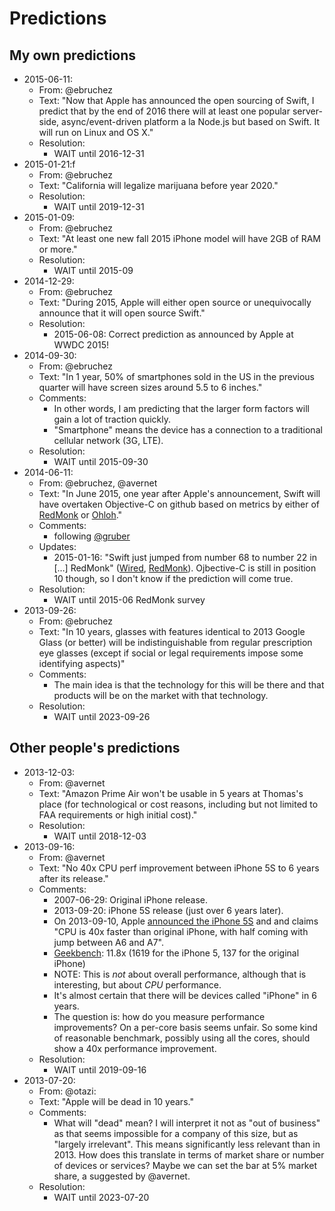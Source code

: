 # Predictions

## My own predictions

- 2015-06-11:
    - From: @ebruchez
    - Text: "Now that Apple has announced the open sourcing of Swift, I predict that by the end of 2016 there will at least one popular server-side, async/event-driven platform a la Node.js but based on Swift. It will run on Linux and OS X."
    - Resolution:
        - WAIT until 2016-12-31
- 2015-01-21:f
    - From: @ebruchez
    - Text: "California will legalize marijuana before year 2020."
    - Resolution:
        - WAIT until 2019-12-31
- 2015-01-09:
    - From: @ebruchez
    - Text: "At least one new fall 2015 iPhone model will have 2GB of RAM or more."
    - Resolution:
        - WAIT until 2015-09
- 2014-12-29:
    - From: @ebruchez
    - Text: "During 2015, Apple will either open source or unequivocally announce that it will open source Swift."
    - Resolution:
        - 2015-06-08: Correct prediction as announced by Apple at WWDC 2015!
- 2014-09-30:
    - From: @ebruchez
    - Text: "In 1 year, 50% of smartphones sold in the US in the previous quarter will have screen sizes around 5.5 to 6 inches."
    - Comments:
        - In other words, I am predicting that the larger form factors will gain a lot of traction quickly.
        - "Smartphone" means the device has a connection to a traditional cellular network (3G, LTE).
    - Resolution:
        - WAIT until 2015-09-30
- 2014-06-11:
    - From: @ebruchez, @avernet
    - Text: "In June 2015, one year after Apple's announcement, Swift will have overtaken Objective-C on github based on metrics by either of [RedMonk](http://redmonk.com/sogrady/category/programming-languages/) or [Ohloh](https://www.ohloh.net/languages/compare)."
    - Comments:
        - following [@gruber](http://daringfireball.net/linked/2014/06/11/hillegass-objc)
    - Updates:
	    - 2015-01-16: "Swift just jumped from number 68 to number 22 in […] RedMonk" ([Wired](http://www.wired.com/2015/01/redmonk-swift/), [RedMonk](http://redmonk.com/sogrady/2015/01/14/language-rankings-1-15/)). Ojbective-C is still in position 10 though, so I don't know if the prediction will come true.
    - Resolution:
        - WAIT until 2015-06 RedMonk survey
- 2013-09-26:
    - From: @ebruchez
    - Text: "In 10 years, glasses with features identical to 2013 Google Glass (or better) will be indistinguishable from regular prescription eye glasses (except if social or legal requirements impose some identifying aspects)"
    - Comments:
	    - The main idea is that the technology for this will be there and that products will be on the market with that technology.
    - Resolution:
        - WAIT until 2023-09-26

## Other people's predictions

- 2013-12-03:
    - From: @avernet
    - Text: "Amazon Prime Air won't be usable in 5 years at Thomas's place (for technological or cost reasons, including but not limited to FAA requirements or high initial cost)."
    - Resolution:
        - WAIT until 2018-12-03
- 2013-09-16:
    - From: @avernet
    - Text: "No 40x CPU perf improvement between iPhone 5S to 6 years after its release."
    - Comments:
        - 2007-06-29: Original iPhone release.
        - 2013-09-20: iPhone 5S release (just over 6 years later).
        - On 2013-09-10, Apple [announced the iPhone 5S](http://www.macrumors.com/2013/09/10/live-coverage-of-apples-2013-iphone-media-event/) and and claims "CPU is 40x faster than original iPhone, with half coming with jump between A6 and A7".
        - [Geekbench](http://browser.primatelabs.com/ios-benchmarks): 11.8x (1619 for the iPhone 5, 137 for the original iPhone)
        - NOTE: This is *not* about overall performance, although that is interesting, but about *CPU* performance.
        - It's almost certain that there will be devices called "iPhone" in 6 years.
        - The question is: how do you measure performance improvements? On a per-core basis seems unfair. So some kind of reasonable benchmark, possibly using all the cores, should show a 40x performance improvement.
    - Resolution:
        - WAIT until 2019-09-16
- 2013-07-20:
    - From: @otazi:
    - Text: "Apple will be dead in 10 years."
    - Comments:
	    - What will "dead" mean? I will interpret it not as "out of business" as that seems impossible for a company of this size, but as "largely irrelevant". This means significantly less relevant than in 2013. How does this translate in terms of market share or number of devices or services? Maybe we can set the bar at 5% market share, a suggested by @avernet.
    - Resolution:
        - WAIT until 2023-07-20
